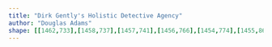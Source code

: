 ```yaml
---
title: "Dirk Gently's Holistic Detective Agency"
author: "Douglas Adams"
shape: [[1462,733],[1458,737],[1457,741],[1456,766],[1454,774],[1455,866],[1453,902],[1454,935],[1451,1098],[1452,1386],[1449,1467],[1449,1632],[1448,1660],[1446,1666],[1447,1678],[1445,1701],[1448,1735],[1453,1744],[1459,1748],[1474,1748],[1501,1743],[1524,1741],[1560,1740],[1568,1735],[1571,1728],[1574,1608],[1576,1593],[1577,1488],[1579,1462],[1578,1447],[1580,1402],[1580,1332],[1583,1267],[1586,1111],[1585,1082],[1587,1043],[1586,1001],[1588,943],[1588,818],[1581,806],[1570,796],[1568,792],[1545,767],[1535,759],[1514,737],[1510,735],[1486,735],[1476,733]]
---
```

